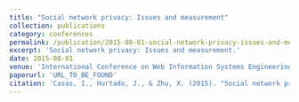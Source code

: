 ```yaml
---
title: "Social network privacy: Issues and measurement"
collection: publications
category: conferences 
permalink: /publication/2015-08-01-social-network-privacy-issues-and-measurement 
excerpt: 'Social network privacy: Issues and measurement.' 
date: 2015-08-01 
venue: 'International Conference on Web Information Systems Engineering' 
paperurl: 'URL_TO_BE_FOUND' 
citation: 'Casas, I., Hurtado, J., & Zhu, X. (2015). "Social network privacy: Issues and measurement." <i>International Conference on Web Information Systems Engineering</i>. 488-502.'
---
```

